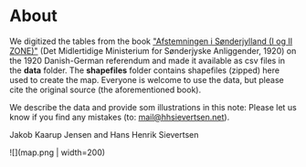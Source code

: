 # About
We digitized the tables from the book ["Afstemningen i Sønderjylland (I og II ZONE)"](https://www.kb.dk/e-mat/ww1/114028018322.pdf) (Det Midlertidige Ministerium for Sønderjyske Anliggender, 1920) on the  1920 Danish-German referendum and made it available as csv files in the **data** folder. The **shapefiles** folder contains shapefiles (zipped) here used to create the map.  Everyone is welcome to use the data, but please cite the original source (the aforementioned book). 

We describe the data and provide som illustrations in this note:
Please let us know if you find any mistakes (to: [mail@hhsievertsen.net](mail@hhsievertsen.net)).

Jakob Kaarup Jensen and Hans Henrik Sievertsen 



![](map.png | width=200)
